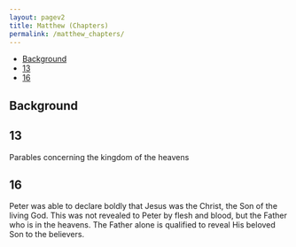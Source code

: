 ```yaml
---
layout: pagev2
title: Matthew (Chapters)
permalink: /matthew_chapters/
---
```

- [Background](#background)
- [13](#13)
- [16](#16)

## Background

## 13 

Parables concerning the kingdom of the heavens

## 16

Peter was able to declare boldly that Jesus was the Christ, the Son of the living God. This was not revealed to Peter by flesh and blood, but the Father who is in the heavens. The Father alone is qualified to reveal His beloved Son to the believers.